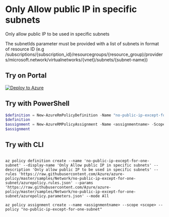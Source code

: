 # Only Allow public IP in specific subnets

Only allow public IP to be used in specific subnets

The subnetIds parameter must be provided with a list of subnets in format of resource ID (e.g /subscriptions/{subscription_id}/resourcegroups/{resource_group)/providers/microsoft.network/virtualnetworks/{vnet}/subnets/{subnet-name})

## Try on Portal

[![Deploy to Azure](http://azuredeploy.net/deploybutton.png)](https://portal.azure.com/?feature.customportal=false&microsoft_azure_policy=true&microsoft_azure_policy_policyinsights=true&feature.microsoft_azure_security_policy=true&microsoft_azure_marketplace_policy=true#blade/Microsoft_Azure_Policy/CreatePolicyDefinitionBlade/uri/https%3A%2F%2Fraw.githubusercontent.com%2FAzure%2Fazure-policy%2Fmaster%2Fsamples%2FNetwork%2Fno-public-ip-except-for-one-subnet%2Fazurepolicy.json)

## Try with PowerShell

````powershell
$definition = New-AzureRmPolicyDefinition -Name "no-public-ip-except-for-one-subnet" -DisplayName "Only Allow public IP in specific subnets" -description "Only allow public IP to be used in specific subnets" -Policy 'https://raw.githubusercontent.com/Azure/azure-policy/master/samples/Network/no-public-ip-except-for-one-subnet/azurepolicy.rules.json' -Parameter 'https://raw.githubusercontent.com/Azure/azure-policy/master/samples/Network/no-public-ip-except-for-one-subnet/azurepolicy.parameters.json' -Mode All
$definition
$assignment = New-AzureRMPolicyAssignment -Name <assignmentname> -Scope <scope>  -subnetIds <List of Subnets you can use public IP> -PolicyDefinition $definition
$assignment 
````



## Try with CLI

````cli

az policy definition create --name 'no-public-ip-except-for-one-subnet' --display-name 'Only Allow public IP in specific subnets' --description 'Only allow public IP to be used in specific subnets' --rules 'https://raw.githubusercontent.com/Azure/azure-policy/master/samples/Network/no-public-ip-except-for-one-subnet/azurepolicy.rules.json' --params 'https://raw.githubusercontent.com/Azure/azure-policy/master/samples/Network/no-public-ip-except-for-one-subnet/azurepolicy.parameters.json' --mode All

az policy assignment create --name <assignmentname> --scope <scope> --policy "no-public-ip-except-for-one-subnet" 

````
